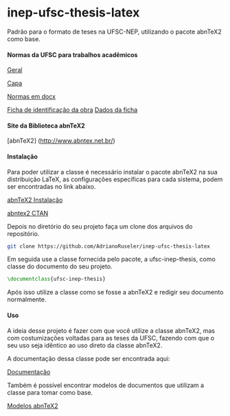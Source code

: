 inep-ufsc-thesis-latex
=================

Padrão para o formato de teses na UFSC-NEP, utilizando o pacote abnTeX2 como base.

#### Normas da UFSC para trabalhos acadêmicos
[Geral](http://portalbu.ufsc.br/normalizacao-de-trabalhos-2/)

[Capa](http://www.bu.ufsc.br/design/Guia_Rapido_Diagramacao_Trabalhos_Academicos.pdf)

[Normas em docx](http://www.bu.ufsc.br/design/TemplateTrabalhoAcademico.docx)


[Ficha de identificação da obra](http://portal.bu.ufsc.br/servicos/ficha-de-identificacao-da-obra/)
[Dados da ficha](http://ficha.bu.ufsc.br/)

#### Site da Biblioteca abnTeX2
[abnTeX2] (http://www.abntex.net.br/)

#### Instalação

Para poder utilizar a classe é necessário instalar o pacote abnTeX2 na sua
distribuição LaTeX, as configurações específicas para cada sistema, podem ser
encontradas no link abaixo.

[abnTeX2 Instalação](https://github.com/abntex/abntex2/wiki/Instalacao)

[abntex2 CTAN](http://www.ctan.org/pkg/abntex2)

Depois no diretório do seu projeto faça um clone dos arquivos do repositório.

```bash
git clone https://github.com/AdrianoRuseler/inep-ufsc-thesis-latex
```

Em seguida use a classe fornecida pelo pacote, a ufsc-inep-thesis, como classe do
documento do seu projeto.

```latex
\documentclass{ufsc-inep-thesis}
```

Após isso utilize a classe como se fosse a abnTeX2 e redigir seu documento
normalmente.

#### Uso

A ideia desse projeto é fazer com que você utilize a classe abnTeX2, mas
com costumizações voltadas para as teses da UFSC, fazendo com que o seu uso
seja idêntico ao uso direto da classe abnTeX2.

A documentação dessa classe pode ser encontrada aqui:

[Documentação](http://dl.bintray.com/laurocesar/generic/abntex2-doc-1.9.3.zip)

Também é possível encontrar modelos de documentos que utilizam a classe para
tomar como base.

[Modelos
abnTeX2](http://dl.bintray.com/laurocesar/generic/abntex2-modelos-1.9.3.zip)


